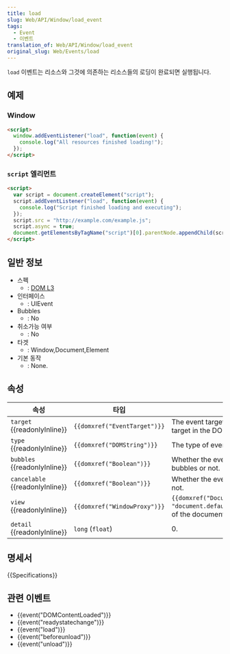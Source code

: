 ```yaml
---
title: load
slug: Web/API/Window/load_event
tags:
  - Event
  - 이벤트
translation_of: Web/API/Window/load_event
original_slug: Web/Events/load
---
```

`load` 이벤트는 리소스와 그것에 의존하는 리소스들의 로딩이 완료되면 실행됩니다.

## 예제

<h3 class="brush: html" id="Window">Window</h3>

```html
<script>
  window.addEventListener("load", function(event) {
    console.log("All resources finished loading!");
  });
</script>
```

<h3 class="brush: html" id="script_엘리먼트"><code>script</code> 엘리먼트</h3>

```html
<script>
  var script = document.createElement("script");
  script.addEventListener("load", function(event) {
    console.log("Script finished loading and executing");
  });
  script.src = "http://example.com/example.js";
  script.async = true;
  document.getElementsByTagName("script")[0].parentNode.appendChild(script);
</script>
```

## 일반 정보

- 스펙
  - : [DOM L3](http://www.w3.org/TR/DOM-Level-3-Events/#event-type-load)
- 인터페이스
  - : UIEvent
- Bubbles
  - : No
- 취소가능 여부
  - : No
- 타겟
  - : Window,Document,Element
- 기본 동작
  - : None.

## 속성

| 속성                                  | 타입                                   | 설명                                                                                                          |
| ------------------------------------- | -------------------------------------- | ------------------------------------------------------------------------------------------------------------- |
| `target` {{readonlyInline}}     | `{{domxref("EventTarget")}}` | The event target (the topmost target in the DOM tree).                                                        |
| `type` {{readonlyInline}}       | `{{domxref("DOMString")}}`     | The type of event.                                                                                            |
| `bubbles` {{readonlyInline}}    | `{{domxref("Boolean")}}`         | Whether the event normally bubbles or not.                                                                    |
| `cancelable` {{readonlyInline}} | `{{domxref("Boolean")}}`         | Whether the event is cancellable or not.                                                                      |
| `view` {{readonlyInline}}       | `{{domxref("WindowProxy")}}` | `{{domxref("Document.defaultView", "document.defaultView")}}` (`window` of the document) |
| `detail` {{readonlyInline}}     | `long` (`float`)                       | 0.                                                                                                            |

## 명세서

{{Specifications}}

## 관련 이벤트

- {{event("DOMContentLoaded")}}
- {{event("readystatechange")}}
- {{event("load")}}
- {{event("beforeunload")}}
- {{event("unload")}}
